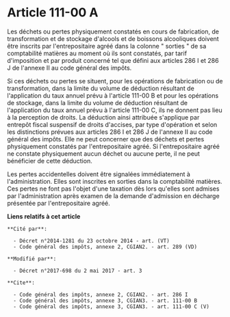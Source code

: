 # Article 111-00 A

Les déchets ou pertes physiquement constatés en cours de fabrication, de transformation et de stockage d'alcools et de
boissons alcooliques doivent être inscrits par l'entrepositaire agréé dans la colonne " sorties " de sa comptabilité matières
au moment où ils sont constatés, par tarif d'imposition et par produit concerné tel que défini aux articles 286 I et 286 J de
l'annexe II au code général des impôts.

Si ces déchets ou pertes se situent, pour les opérations de fabrication ou de transformation, dans la limite du volume de
déduction résultant de l'application du taux annuel prévu à l'article 111-00 B et pour les opérations de stockage, dans la
limite du volume de déduction résultant de l'application du taux annuel prévu à l'article 111-00 C, ils ne donnent pas lieu à
la perception de droits. La déduction ainsi attribuée s'applique par entrepôt fiscal suspensif de droits d'accises, par type
d'opération et selon les distinctions prévues aux articles 286 I et 286 J de l'annexe II au code général des impôts. Elle ne
peut concerner que des déchets et pertes physiquement constatés par l'entrepositaire agréé. Si l'entrepositaire agréé ne
constate physiquement aucun déchet ou aucune perte, il ne peut bénéficier de cette déduction.

Les pertes accidentelles doivent être signalées immédiatement à l'administration. Elles sont inscrites en sorties dans la
comptabilité matières. Ces pertes ne font pas l'objet d'une taxation dès lors qu'elles sont admises par l'administration
après examen de la demande d'admission en décharge présentée par l'entrepositaire agréé.

**Liens relatifs à cet article**

	**Cité par**:

	  - Décret n°2014-1281 du 23 octobre 2014 - art. (VT)
	  - Code général des impôts, annexe 2, CGIAN2. - art. 289 (VD)

	**Modifié par**:

	  - Décret n°2017-698 du 2 mai 2017 - art. 3

	**Cite**:

	  - Code général des impôts, annexe 2, CGIAN2. - art. 286 I
	  - Code général des impôts, annexe 3, CGIAN3. - art. 111-00 B
	  - Code général des impôts, annexe 3, CGIAN3. - art. 111-00 C (V)
